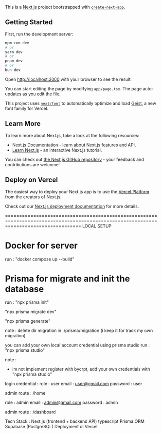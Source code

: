 This is a [Next.js](https://nextjs.org) project bootstrapped with [`create-next-app`](https://nextjs.org/docs/app/api-reference/cli/create-next-app).

## Getting Started

First, run the development server:

```bash
npm run dev
# or
yarn dev
# or
pnpm dev
# or
bun dev
```

Open [http://localhost:3000](http://localhost:3000) with your browser to see the result.

You can start editing the page by modifying `app/page.tsx`. The page auto-updates as you edit the file.

This project uses [`next/font`](https://nextjs.org/docs/app/building-your-application/optimizing/fonts) to automatically optimize and load [Geist](https://vercel.com/font), a new font family for Vercel.

## Learn More

To learn more about Next.js, take a look at the following resources:

- [Next.js Documentation](https://nextjs.org/docs) - learn about Next.js features and API.
- [Learn Next.js](https://nextjs.org/learn) - an interactive Next.js tutorial.

You can check out [the Next.js GitHub repository](https://github.com/vercel/next.js) - your feedback and contributions are welcome!

## Deploy on Vercel

The easiest way to deploy your Next.js app is to use the [Vercel Platform](https://vercel.com/new?utm_medium=default-template&filter=next.js&utm_source=create-next-app&utm_campaign=create-next-app-readme) from the creators of Next.js.

Check out our [Next.js deployment documentation](https://nextjs.org/docs/app/building-your-application/deploying) for more details.

=======================================================================================================================================
LOCAL SETUP 
# Docker for server
 <!--run from root dir (pastikan docker-compose.yml ada)  -->
run : 
"docker compose up --build"

# Prisma for migrate and init the database
<!-- Npm i pastikan prisma dan prisma client ada -->
run : 
"npx prisma init"
<!-- ganti env_example  to .env sesuaikan credential DB connection -->
<!--  e.gDATABASE_URL=postgresql://root:root@localhost:5432/postgres?connection_limit=5&pool_timeout=0 -->
"npx prisma migrate dev"

"npx prisma generate"

note : delete dir migration in ./prisma/migration (i keep it for track my own migration)

you can add your own local account credential using prisma studio 
run :
"npx prisma studio"


note : 
* im not implement register with bycrpt, add your own credentials with "npx prisma studio"



login credential : 
role : user
email : user@gmail.com
password : user

admin route : /home

role : admin 
email : admin@gmail.com
password : admin

admin route : /dashboard

Tech Stack : 
Next.js (frontend + backend API) typescript
Prisma ORM
Supabase (PostgreSQL)
Deployment di Vercel
